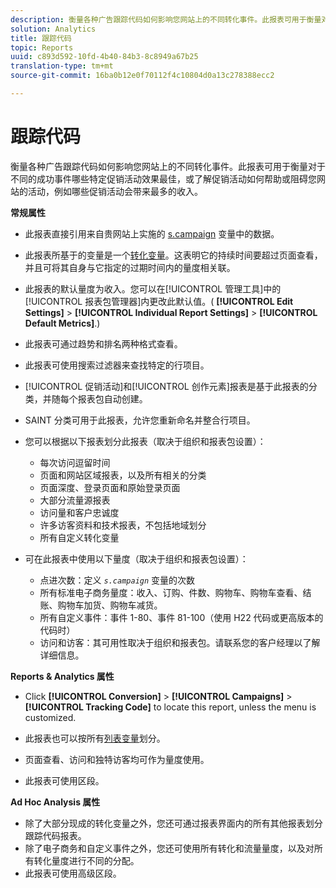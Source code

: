 ```yaml
---
description: 衡量各种广告跟踪代码如何影响您网站上的不同转化事件。此报表可用于衡量对于不同的成功事件哪些特定促销活动效果最佳，或了解促销活动如何帮助或阻碍您网站的活动，例如哪些促销活动会带来最多的收入。
solution: Analytics
title: 跟踪代码
topic: Reports
uuid: c893d592-10fd-4b40-84b3-8c8949a67b25
translation-type: tm+mt
source-git-commit: 16ba0b12e0f70112f4c10804d0a13c278388ecc2

---
```



# 跟踪代码

衡量各种广告跟踪代码如何影响您网站上的不同转化事件。此报表可用于衡量对于不同的成功事件哪些特定促销活动效果最佳，或了解促销活动如何帮助或阻碍您网站的活动，例如哪些促销活动会带来最多的收入。

**常规属性**

* 此报表直接引用来自贵网站上实施的 [s.campaign](/help/implement/js-implementation/c-variables/page-variables.md) 变量中的数据。
* 此报表所基于的变量是一个[转化变量](/help/admin/admin/conversion-var-admin/conversion-var-admin.md)。这表明它的持续时间要超过页面查看，并且可将其自身与它指定的过期时间内的量度相关联。
* 此报表的默认量度为收入。您可以在[!UICONTROL 管理工具]中的[!UICONTROL 报表包管理器]内更改此默认值。( **[!UICONTROL Edit Settings]** &gt; **[!UICONTROL Individual Report Settings]** &gt; **[!UICONTROL Default Metrics]**.)

* 此报表可通过趋势和排名两种格式查看。
* 此报表可使用搜索过滤器来查找特定的行项目。
* [!UICONTROL 促销活动]和[!UICONTROL 创作元素]报表是基于此报表的分类，并随每个报表包自动创建。

* SAINT 分类可用于此报表，允许您重新命名并整合行项目。
* 您可以根据以下报表划分此报表（取决于组织和报表包设置）：

   * 每次访问逗留时间
   * 页面和网站区域报表，以及所有相关的分类
   * 页面深度、登录页面和原始登录页面
   * 大部分流量源报表
   * 访问量和客户忠诚度
   * 许多访客资料和技术报表，不包括地域划分
   * 所有自定义转化变量

* 可在此报表中使用以下量度（取决于组织和报表包设置）：

   * 点进次数：定义 *`s.campaign`* 变量的次数
   * 所有标准电子商务量度：收入、订购、件数、购物车、购物车查看、结账、购物车加货、购物车减货。
   * 所有自定义事件：事件 1-80、事件 81-100（使用 H22 代码或更高版本的代码时）
   * 访问和访客：其可用性取决于组织和报表包。请联系您的客户经理以了解详细信息。

**Reports &amp; Analytics 属性**

* Click **[!UICONTROL Conversion]** &gt; **[!UICONTROL Campaigns]** &gt; **[!UICONTROL Tracking Code]** to locate this report, unless the menu is customized.

* 此报表也可以按所有[列表变量](https://marketing.adobe.com/resources/help/en_US/sc/implement/list_var.html)划分。
* 页面查看、访问和独特访客均可作为量度使用。
* 此报表可使用区段。

**Ad Hoc Analysis 属性**

* 除了大部分现成的转化变量之外，您还可通过报表界面内的所有其他报表划分跟踪代码报表。
* 除了电子商务和自定义事件之外，您还可使用所有转化和流量量度，以及对所有转化量度进行不同的分配。
* 此报表可使用高级区段。


